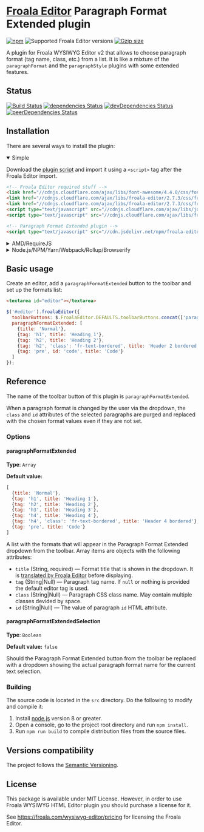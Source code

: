 # [Froala Editor](http://github.com/froala/wysiwyg-editor/tree/v2) Paragraph Format Extended plugin

[![npm](https://img.shields.io/npm/v/froala-editor-paragraph-format-extended-plugin.svg)](https://www.npmjs.com/package/froala-editor-paragraph-format-extended-plugin)
![Supported Froala Editor versions](https://img.shields.io/badge/Froala_Editor-v2-brightgreen.svg)
[![Gzip size](https://badgen.net/bundlephobia/minzip/froala-editor-paragraph-format-extended-plugin?color=green)](https://bundlephobia.com/result?p=froala-editor-paragraph-format-extended-plugin)

A plugin for Froala WYSIWYG Editor v2 that allows to choose paragraph format (tag name, 
class, etc.) from a list. It is like a mixture of the `paragraphFormat` and the `paragraphStyle` plugins with some 
extended features.


## Status

[![Build Status](https://travis-ci.org/Finesse/froala-editor-paragraph-format-extended-plugin.svg?branch=master)](https://travis-ci.org/Finesse/froala-editor-paragraph-format-extended-plugin)
[![dependencies Status](https://david-dm.org/Finesse/froala-editor-paragraph-format-extended-plugin/status.svg)](https://david-dm.org/Finesse/froala-editor-paragraph-format-extended-plugin)
[![devDependencies Status](https://david-dm.org/Finesse/froala-editor-paragraph-format-extended-plugin/dev-status.svg)](https://david-dm.org/Finesse/froala-editor-paragraph-format-extended-plugin?type=dev)
[![peerDependencies Status](https://david-dm.org/Finesse/froala-editor-paragraph-format-extended-plugin/peer-status.svg)](https://david-dm.org/Finesse/froala-editor-paragraph-format-extended-plugin?type=peer)


## Installation

There are several ways to install the plugin:

<details open>
<summary>Simple</summary>

Download the [plugin script](dist/paragraph_format_extended.umd.min.js) and import it using a `<script>` tag after the 
Froala Editor import.

```html
<!-- Froala Editor required stuff -->
<link href="//cdnjs.cloudflare.com/ajax/libs/font-awesome/4.4.0/css/font-awesome.min.css" rel="stylesheet" type="text/css" />
<link href="//cdnjs.cloudflare.com/ajax/libs/froala-editor/2.7.3/css/froala_editor.css" rel="stylesheet" type="text/css" />
<link href="//cdnjs.cloudflare.com/ajax/libs/froala-editor/2.7.3/css/froala_style.css" rel="stylesheet" type="text/css" />
<script type="text/javascript" src="//cdnjs.cloudflare.com/ajax/libs/jquery/1.12.4/jquery.min.js"></script>
<script type="text/javascript" src="//cdnjs.cloudflare.com/ajax/libs/froala-editor/2.7.3/js/froala_editor.min.js"></script>

<!-- Paragraph Format Extended plugin -->
<script type="text/javascript" src="//cdn.jsdelivr.net/npm/froala-editor-paragraph-format-extended-plugin@0.1.3/dist/paragraph_format_extended.umd.min.js"></script>
```
</details>

<details>
<summary>AMD/RequireJS</summary>

The script requires the following AMD modules to be available:

* `jquery` — jQuery.
* `froala-editor` — the Froala Editor main script.

Installation:

```js
require.config({
  paths: {
    jquery: '//cdnjs.cloudflare.com/ajax/libs/jquery/1.12.4/jquery.min',
    'froala-editor': '//cdnjs.cloudflare.com/ajax/libs/froala-editor/2.7.3/js/froala_editor.min',
    'froala-editor-paragraph-format-extended-plugin': '//cdn.jsdelivr.net/npm/froala-editor-paragraph-format-extended-plugin@0.1.3/dist/paragraph_format_extended.umd.min'
  }
});

define('myModule', ['jquery', 'froala-editor-paragraph-format-extended-plugin'], function ($) {
  // ...
});
```

You can find more information about installation of Froala Editor using AMD [there](https://github.com/froala/wysiwyg-editor/issues/690).
</details>

<details>
<summary>Node.js/NPM/Yarn/Webpack/Rollup/Browserify</summary>

Install the plugin:

```bash
npm install froala-editor-paragraph-format-extended-plugin@0.1 --save
```

Require it:

```js
const $ = require('jquery');
require('froala-editor-paragraph-format-extended-plugin');
```
</details>

## Basic usage

Create an editor, add a `paragraphFormatExtended` button to the toolbar and set up the formats list:

```html
<textarea id="editor"></textarea>
```
```js
$('#editor').froalaEditor({
  toolbarButtons: $.FroalaEditor.DEFAULTS.toolbarButtons.concat(['paragraphFormatExtended']),
  paragraphFormatExtended: [
    {title: 'Normal'},
    {tag: 'h1', title: 'Heading 1'},
    {tag: 'h2', title: 'Heading 2'},
    {tag: 'h2', 'class': 'fr-text-bordered', title: 'Header 2 bordered'},
    {tag: 'pre', id: 'code', title: 'Code'}
  ]    
});
```

## Reference

The name of the toolbar button of this plugin is `paragraphFormatExtended`.

When a paragraph format is changed by the user via the dropdown, the `class` and `id` attributes of the selected 
paragraphs are purged and replaced with the chosen format values even if they are not set.

### Options

#### paragraphFormatExtended

**Type**: `Array`

**Default value:**

```js
[
  {title: 'Normal'},
  {tag: 'h1', title: 'Heading 1'},
  {tag: 'h2', title: 'Heading 2'},
  {tag: 'h3', title: 'Heading 3'},
  {tag: 'h4', title: 'Heading 4'},
  {tag: 'h4', 'class': 'fr-text-bordered', title: 'Header 4 bordered'},
  {tag: 'pre', title: 'Code'}
]
```

A list with the formats that will appear in the Paragraph Format Extended dropdown from the toolbar. Array items are 
objects with the following attributes:

* `title` (String, required) — Format title that is shown in the dropdown. It is [translated by Froala Editor](https://www.froala.com/wysiwyg-editor/docs/methods#language.translate) before displaying.
* `tag` (String|Null) — Paragraph tag name. If `null` or nothing is provided the default editor tag is used.
* `class` (String|Null) — Paragraph CSS class name. May contain multiple classes devided by space.
* `id` (String|Null) — The value of paragraph `id` HTML attribute.

#### paragraphFormatExtendedSelection

**Type**: `Boolean`

**Default value:** `false`

Should the Paragraph Format Extended button from the toolbar be replaced with a dropdown showing the actual paragraph format name for the current text selection.

### Building

The source code is located in the `src` directory. Do the following to modify and compile it:

1. Install [node.js](https://nodejs.org/) version 8 or greater.
2. Open a console, go to the project root directory and run `npm install`.
3. Run `npm run build` to compile distribution files from the source files.


## Versions compatibility

The project follows the [Semantic Versioning](http://semver.org).


## License

This package is available under MIT License. However, in order to use Froala WYSIWYG HTML Editor plugin you should purchase a license for it.

See https://froala.com/wysiwyg-editor/pricing for licensing the Froala Editor.
